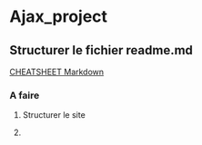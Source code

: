 # Ajax_project

## Structurer le fichier readme.md
[CHEATSHEET Markdown](https://github.com/adam-p/markdown-here/wiki/Markdown-Cheatsheet)

### A faire
1. Structurer le site 

2.